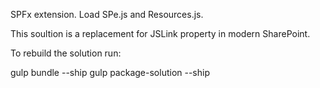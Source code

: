 SPFx extension. Load SPe.js and Resources.js.

This soultion is a replacement for JSLink property in modern SharePoint.

To rebuild the solution run:

gulp bundle --ship
gulp package-solution --ship
